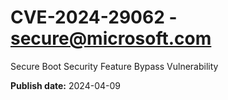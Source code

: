 # CVE-2024-29062 - secure@microsoft.com

Secure Boot Security Feature Bypass Vulnerability

**Publish date:** 2024-04-09
